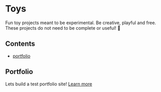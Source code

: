 # Toys 

Fun toy projects meant to be experimental. Be creative, playful and free. These projects do not need to be complete or useful! 🥳

## Contents
- [portfolio](#portfolio)

## Portfolio
Lets build a test portfolio site! [Learn more](https://github.com/svenkang/toys/tree/main/portfolio)  